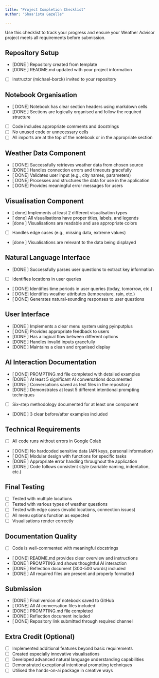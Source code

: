 ```yaml
---
title: "Project Completion Checklist"
author: "Shaa'ista Gazelle"

---
```


Use this checklist to track your progress and ensure your Weather Advisor project meets all requirements before submission.

## Repository Setup

- [DONE ] Repository created from template
- [DONE ] README.md updated with your project information
- [ ] Instructor (michael-borck) invited to your repository

## Notebook Organisation

- [ DONE] Notebook has clear section headers using markdown cells
- [DONE ] Sections are logically organised and follow the required structure
- [ ] Code includes appropriate comments and docstrings
- [ ] No unused code or unnecessary cells
- [ ] All imports are at the top of the notebook or in the appropriate section

## Weather Data Component

- [ DONE] Successfully retrieves weather data from chosen source
- [DONE ] Handles connection errors and timeouts gracefully
- [ DONE] Validates user input (e.g., city names, parameters)
- [ DONE] Processes and structures the data for use in the application
- [ DONE] Provides meaningful error messages for users

## Visualisation Component

- [ done] Implements at least 2 different visualisation types
- [ done] All visualisations have proper titles, labels, and legends
- [done ] Visualisations are readable and use appropriate colors
- [ ] Handles edge cases (e.g., missing data, extreme values)
- [done ] Visualisations are relevant to the data being displayed

## Natural Language Interface

- [DONE ] Successfully parses user questions to extract key information
- [ ] Identifies locations in user queries
- [ DONE] Identifies time periods in user queries (today, tomorrow, etc.)
- [ DONE] Identifies weather attributes (temperature, rain, etc.)
- [ DONE] Generates natural-sounding responses to user questions

## User Interface

- [DONE ] Implements a clear menu system using pyinputplus
- [ DONE] Provides appropriate feedback to users
- [DONE ] Has a logical flow between different options
- [DONE ] Handles invalid inputs gracefully
- [DONE ] Maintains a clean and organised display

## AI Interaction Documentation

- [ DONE] PROMPTING.md file completed with detailed examples
- [DONE ] At least 5 significant AI conversations documented
- [DONE ] Conversations saved as text files in the repository
- [DONE ] Demonstrates at least 5 different intentional prompting techniques
- [ ] Six-step methodology documented for at least one component
- [DONE ] 3 clear before/after examples included

## Technical Requirements

- [ ] All code runs without errors in Google Colab
- [ DONE] No hardcoded sensitive data (API keys, personal information)
- [ DONE] Modular design with functions for specific tasks
- [DONE ] Appropriate error handling throughout the application
- [DONE ] Code follows consistent style (variable naming, indentation, etc.)

## Final Testing

- [ ] Tested with multiple locations
- [ ] Tested with various types of weather questions
- [ ] Tested with edge cases (invalid locations, connection issues)
- [ ] All menu options function as expected
- [ ] Visualisations render correctly

## Documentation Quality

- [ ] Code is well-commented with meaningful docstrings
- [ DONE] README.md provides clear overview and instructions
- [DONE ] PROMPTING.md shows thoughtful AI interaction
- [DONE ] Reflection document (300-500 words) included
- [DONE ] All required files are present and properly formatted

## Submission

- [DONE ] Final version of notebook saved to GitHub
- [ DONE] All AI conversation files included
- [DONE ] PROMPTING.md file completed
- [DONE ] Reflection document included
- [ DONE] Repository link submitted through required channel

## Extra Credit (Optional)

- [ ] Implemented additional features beyond basic requirements
- [ ] Created especially innovative visualisations
- [ ] Developed advanced natural language understanding capabilities
- [ ] Demonstrated exceptional intentional prompting techniques
- [ ] Utilised the hands-on-ai package in creative ways
